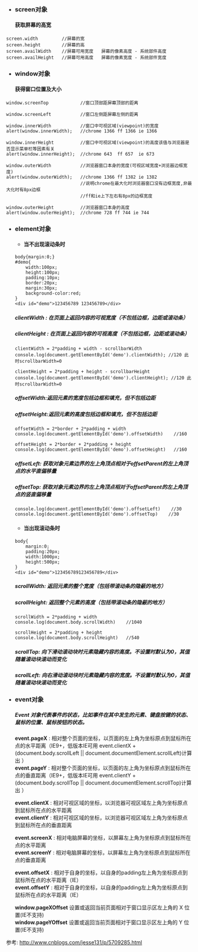 - ### screen对象
  #### 获取屏幕的高宽

```
screen.width         //屏幕的宽
screen.height        //屏幕的高
screen.availWidth    //屏幕可用宽度   屏幕的像素高度 - 系统部件高度
screen.availHeight   //屏幕可用高度   屏幕的像素宽度 - 系统部件宽度
```
- ### window对象
  #### 获得窗口位置及大小

```
window.screenTop            //窗口顶部距屏幕顶部的距离

window.screenLeft           //窗口左侧距屏幕左侧的距离

window.innerWidth           //窗口中可视区域(viewpoint)的宽度
alert(window.innerWidth);   //chrome 1366 ff 1366 ie 1366

window.innerHeight          //窗口中可视区域(viewpoint)的高度该值与浏览器是否显示菜单栏等因素有关
alert(window.innerHeight);  //chrome 643  ff 657  ie 673

window.outerWidth           //浏览器窗口本身的宽度(可视区域宽度+浏览器边框宽度)
alert(window.outerWidth);   //chrome 1366 ff 1382 ie 1382  
                            //说明chrome在最大化时浏览器窗口没有边框宽度,非最大化时有8px边框
                            //ff和ie上下左右有8px的边框宽度
                            
window.outerHeight          //浏览器窗口本身的高度
alert(window.outerHeight);  //chrome 728 ff 744 ie 744
```
- ### element对象
    - #### 当不出现滚动条时

    ```
    body{margin:0;}
    #demo{
        width:100px;
        height:100px;
        padding:10px;
        border:20px;
        margin:30px;
        background-color:red;
    }
    <div id="demo">123456789 123456789</div>
    ```
    ##### clientWidth :  在页面上返回内容的可视宽度（不包括边框，边距或滚动条）
    ##### clientHeight : 在页面上返回内容的可视高度（不包括边框，边距或滚动条）

    ```
    clientWidth = 2*padding + width - scrollbarWidth     
    console.log(document.getElementById('demo').clientWidth); //120 此时scrollbarWidth=0

    clientHeight = 2*padding + height - scrollbarHeight 
    console.log(document.getElementById('demo').clientHeight); //120 此时scrollbarWidth=0
    ```
    ##### offsetWidth:返回元素的宽度包括边框和填充，但不包括边距
    ##### offsetHeight:返回元素的高度包括边框和填充，但不包括边距

    ```
    offsetWidth = 2*border + 2*padding + width  
    console.log(document.getElementById('demo').offsetWidth)    //160

    offsetHeight = 2*border + 2*padding + height  
    console.log(document.getElementById('demo').offsetHeight)   //160
    ```
    ##### offsetLeft: 获取对象元素边界的左上角顶点相对于offsetParent的左上角顶点的水平直偏移量
    ##### offsetTop: 获取对象元素边界的左上角顶点相对于offsetParent的左上角顶点的竖直偏移量

    ```
    console.log(document.getElementById('demo').offsetLeft)    //30
    console.log(document.getElementById('demo').offsetTop)    //30
    ```  
    - #### 当出现滚动条时
  
    ```  
    body{
        margin:0;
        padding:20px;
        width:1000px;
        height:500px;
    }
    <div id="demo">123456789123456789</div>
    ```
    ##### scrollWidth: 返回元素的整个宽度（包括带滚动条的隐蔽的地方）
    ##### scrollHeight: 返回整个元素的高度（包括带滚动条的隐蔽的地方）

    ```
    scrollWidth = 2*padding + width    
    console.log(document.body.scrollWidth)    //1040

    scrollHeight = 2*padding + height   
    console.log(document.body.scrollHeight)   //540
    ```
    ##### scrollTop: 向下滑动滚动块时元素隐藏内容的高度。不设置时默认为0，其值随着滚动块滚动而变化
    ##### scrollLeft: 向右滑动滚动块时元素隐藏内容的宽度。不设置时默认为0，其值随着滚动块滚动而变化

- ### event对象
    ##### Event 对象代表事件的状态，比如事件在其中发生的元素、键盘按键的状态、鼠标的位置、鼠标按钮的状态。

    **event.pageX** : 相对整个页面的坐标，以页面的左上角为坐标原点到鼠标所在点的水平距离（IE9+，低版本IE可用 event.clientX + (document.body.scrollLeft || document.documentElement.scrollLeft)计算出 ）  
    **event.pageY** : 相对整个页面的坐标，以页面的左上角为坐标原点到鼠标所在点的垂直距离（IE9+，低版本IE可用 event.clientY + (document.body.scrollTop || document.documentElement.scrollTop)计算出 ）

    **event.clientX** : 相对可视区域的坐标，以浏览器可视区域左上角为坐标原点到鼠标所在点的水平距离  
    **event.clientY** : 相对可视区域的坐标，以浏览器可视区域左上角为坐标原点到鼠标所在点的垂直距离

    **event.screenX** : 相对电脑屏幕的坐标，以屏幕左上角为坐标原点到鼠标所在点的水平距离  
    **event.screenY** : 相对电脑屏幕的坐标，以屏幕左上角为坐标原点到鼠标所在点的垂直距离

    **event.offsetX** : 相对于自身的坐标，以自身的padding左上角为坐标原点到鼠标所在点的水平距离（IE）  
    **event.offsetY** : 相对于自身的坐标，以自身的padding左上角为坐标原点到鼠标所在点的水平距离（IE）

    **window.pageXOffset**	设置或返回当前页面相对于窗口显示区左上角的 X 位置(IE不支持)  
    **window.pageYOffset**  设置或返回当前页面相对于窗口显示区左上角的 Y 位置(IE不支持)

参考: http://www.cnblogs.com/jesse131/p/5709285.html





